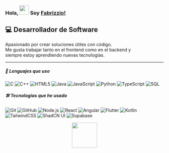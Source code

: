 ### Hola, <img src="https://media.giphy.com/media/hvRJCLFzcasrR4ia7z/giphy.gif" width="30"> Soy [Fabrizzio!](https://github.com/Fabrizzioxc/Fabrizzioxc)

## 💻 Desarrollador de Software

Apasionado por crear soluciones útiles con código.  
Me gusta trabajar tanto en el frontend como en el backend y  
siempre estoy aprendiendo nuevas tecnologías.

---

##### 🧠 Lenguajes que uso

![C](https://img.shields.io/badge/-C-000000?style=flat&logo=c)
![C++](https://img.shields.io/badge/-C++-000000?style=flat&logo=c%2B%2B)
![HTML5](https://img.shields.io/badge/-HTML5-000000?style=flat&logo=html5)
![Java](https://img.shields.io/badge/-Java-000000?style=flat&logo=java)
![JavaScript](https://img.shields.io/badge/-JavaScript-000000?style=flat&logo=javascript)
![Python](https://img.shields.io/badge/-Python-000000?style=flat&logo=python)
![TypeScript](https://img.shields.io/badge/-TypeScript-000000?style=flat&logo=typescript)
![SQL](https://img.shields.io/badge/-SQL-000000?style=flat&logo=postgresql)

##### 🛠️ Tecnologías que he usado

![Git](https://img.shields.io/badge/-Git-222222?style=flat&logo=git&logoColor=F05032)
![GitHub](https://img.shields.io/badge/-GitHub-222222?style=flat&logo=github&logoColor=181717)
![Node.js](https://img.shields.io/badge/-Node.js-222222?style=flat&logo=node.js&logoColor=339933)
![React](https://img.shields.io/badge/-React-222222?style=flat&logo=react&logoColor=61DAFB)
![Angular](https://img.shields.io/badge/-Angular-222222?style=flat&logo=angular&logoColor=DD0031)
![Flutter](https://img.shields.io/badge/-Flutter-222222?style=flat&logo=flutter&logoColor=02569B)
![Kotlin](https://img.shields.io/badge/-Kotlin-222222?style=flat&logo=kotlin&logoColor=7F52FF)
![TailwindCSS](https://img.shields.io/badge/-TailwindCSS-222222?style=flat&logo=tailwindcss&logoColor=06B6D4)
![ShadCN UI](https://img.shields.io/badge/-ShadCN-222222?style=flat&logo=shadcn&logoColor=white)
![Supabase](https://img.shields.io/badge/-Supabase-222222?style=flat&logo=supabase&logoColor=3ECF8E)

<p align="center">
  <img src="https://media.giphy.com/media/26tn33aiTi1jkl6H6/giphy.gif" width="80" />
</p>
